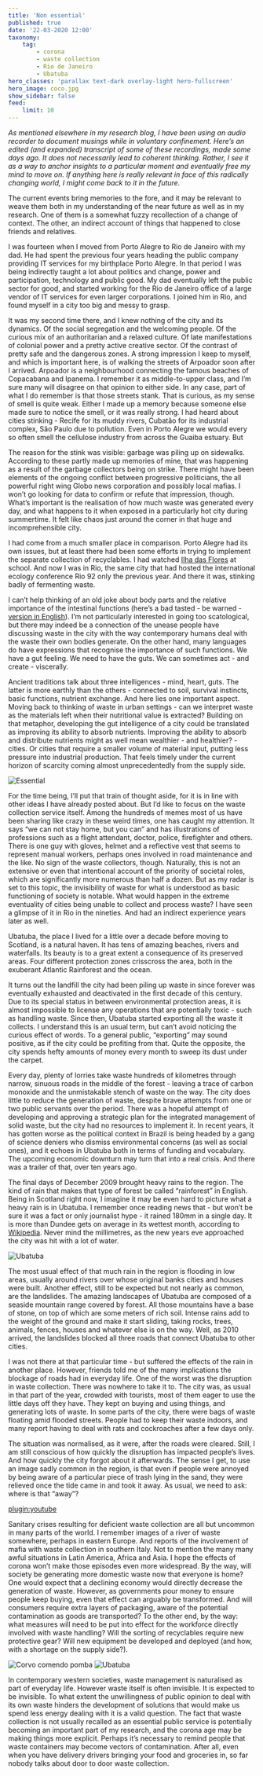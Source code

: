 ```yaml
---
title: 'Non essential'
published: true
date: '22-03-2020 12:00'
taxonomy:
    tag:
        - corona
        - waste collection
        - Rio de Janeiro
        - Ubatuba
hero_classes: 'parallax text-dark overlay-light hero-fullscreen'
hero_image: coco.jpg
show_sidebar: false
feed:
    limit: 10
---
```


*As mentioned elsewhere in my research blog, I have been using an audio recorder to document musings while in voluntary confinement. Here’s an edited (and expanded) transcript of some of these recordings, made some days ago. It does not necessarily lead to coherent thinking. Rather, I see it as a way to anchor insights to a particular moment and eventually free my mind to move on. If anything here is really relevant in face of this radically changing world, I might come back to it in the future.*

The current events bring memories to the fore, and it may be relevant to weave them both in my understanding of the near future as well as in my research. One of them is a somewhat fuzzy recollection of a change of context. The other, an indirect account of things that happened to close friends and relatives.

I was fourteen when I moved from Porto Alegre to Rio de Janeiro with my dad. He had spent the previous four years heading the public company providing IT services for my birthplace Porto Alegre. In that period I was being indirectly taught a lot about politics and change, power and participation, technology and public good. My dad eventually left the public sector for good, and started working for the Rio de Janeiro office of a large vendor of IT services for even larger corporations. I joined him in Rio, and found myself in a city too big and messy to grasp.

It was my second time there, and I knew nothing of the city and its dynamics. Of the social segregation and the welcoming people. Of the curious mix of an authoritarian and a relaxed culture. Of late manifestations of colonial power and a pretty active creative sector. Of the contrast of pretty safe and the dangerous zones. A strong impression I keep to myself, and which is important here, is of walking the streets of Arpoador soon after I arrived. Arpoador is a neighbourhood connecting the famous beaches of Copacabana and Ipanema. I remember it as middle-to-upper class, and I’m sure many will disagree on that opinion to either side. In any case, part of what I do remember is that those streets stank. That is curious, as my sense of smell is quite weak. Either I made up a memory because someone else made sure to notice the smell, or it was really strong. I had heard about cities stinking - Recife for its muddy rivers, Cubatão for its industrial complex, São Paulo due to pollution. Even in Porto Alegre we would every so often smell the cellulose industry from across the Guaiba estuary. But 

The reason for the stink was visible: garbage was piling up on sidewalks. According to these partly made up memories of mine, that was happening as a result of the garbage collectors being on strike. There might have been elements of the ongoing conflict between progressive politicians, the all powerful right wing Globo news corporation and possibly local mafias. I won’t go looking for data to confirm or refute that impression, though. What’s important is the realisation of how much waste was generated every day, and what happens to it when exposed in a particularly hot city during summertime. It felt like chaos just around the corner in that huge and incomprehensible city.

I had come from a much smaller place in comparison. Porto Alegre had its own issues, but at least there had been some efforts in trying to implement the separate collection of recyclables. I had watched [Ilha das Flores](../ilha-das-flores) at school. And now I was in Rio, the same city that had hosted the international ecology conference Rio 92 only the previous year. And there it was, stinking badly of fermenting waste.

I can’t help thinking of an old joke about body parts and the relative importance of the intestinal functions (here’s a bad tasted - be warned - [version in English](https://gregferro.com/joke-when-the-body-was-first-made-who-was-the-most-important/)). I’m not particularly interested in going too scatological, but there may indeed be a connection of the unease people have discussing waste in the city with the way contemporary humans deal with the waste their own bodies generate. On the other hand, many languages do have expressions that recognise the importance of such functions. We have a gut feeling. We need to have the guts. We can sometimes act - and create - viscerally. 

Ancient traditions talk about three intelligences - mind, heart, guts. The latter is more earthly than the others - connected to soil, survival instincts, basic functions, nutrient exchange. And here lies one important aspect. Moving back to thinking of waste in urban settings - can we interpret waste as the materials left when their nutritional value is extracted? Building on that metaphor, developing the gut intelligence of a city could be translated as improving its ability to absorb nutrients. Improving the ability to absorb and distribute nutrients might as well mean wealthier - and healthier? - cities. Or cities that require a smaller volume of material input, putting less pressure into industrial production. That feels timely under the current horizon of scarcity coming almost unprecedentedly from the supply side.

![Essential](essential.jpg)

For the time being, I’ll put that train of thought aside, for it is in line with other ideas I have already posted about. But I’d like to focus on the waste collection service itself. Among the hundreds of memes most of us have been sharing like crazy in these weird times, one has caught my attention. It says “we can not stay home, but you can” and has illustrations of professions such as a flight attendant, doctor, police, firefighter and others. There is one guy with gloves, helmet and a reflective vest that seems to represent manual workers, perhaps ones involved in road maintenance and the like. No sign of the waste collectors, though. Naturally, this is not an extensive or even that intentional account of the priority of societal roles, which are significantly more numerous than half a dozen. But as my radar is set to this topic, the invisibility of waste for what is understood as basic functioning of society is notable. What would happen in the extreme eventuality of cities being unable to collect and process waste? I have seen a glimpse of it in Rio in the nineties. And had an indirect experience years later as well.

Ubatuba, the place I lived for a little over a decade before moving to Scotland, is a natural haven. It has tens of amazing beaches, rivers and waterfalls. Its beauty is to a great extent a consequence of its preserved areas. Four different protection zones crisscross the area, both in the exuberant Atlantic Rainforest and the ocean.

It turns out the landfill the city had been piling up waste in since forever was eventually exhausted and deactivated in the first decade of this century. Due to its special status in between environmental protection areas, it is almost impossible to license any operations that are potentially toxic - such as handling waste. Since then, Ubatuba started exporting all the waste it collects. I understand this is an usual term, but can’t avoid noticing the curious effect of words. To a general public, “exporting” may sound positive, as if the city could be profiting from that. Quite the opposite, the city spends hefty amounts of money every month to sweep its dust under the carpet. 

Every day, plenty of lorries take waste hundreds of kilometres through narrow, sinuous roads in the middle of the forest - leaving a trace of carbon monoxide and the unmistakable stench of waste on the way. The city does little to reduce the generation of waste, despite brave attempts from one or two public servants over the period. There was a hopeful attempt of developing and approving a strategic plan for the integrated management of solid waste, but the city had no resources to implement it. In recent years, it has gotten worse as the political context in Brazil is being headed by a gang of science deniers who dismiss environmental concerns (as well as social ones), and it echoes in Ubatuba both in terms of funding and vocabulary. The upcoming economic downturn may turn that into a real crisis. And there was a trailer of that, over ten years ago.

The final days of December 2009 brought heavy rains to the region. The kind of rain that makes that type of forest be called “rainforest” in English. Being in Scotland right now, I imagine it may be even hard to picture what a heavy rain is in Ubatuba. I remember once reading news that - but won’t be sure it was a fact or only journalist hype - it rained 180mm in a single day. It is more than Dundee gets on average in its wettest month, according to [Wikipedia](https://en.wikipedia.org/wiki/Dundee). Never mind the millimetres, as the new years eve approached the city was hit with a lot of water.

![Ubatuba](ubatuba.jpg)

The most usual effect of that much rain in the region is flooding in low areas, usually around rivers over whose original banks cities and houses were built. Another effect, still to be expected but not nearly as common, are the landslides. The amazing landscapes of Ubatuba are composed of a seaside mountain range covered by forest. All those mountains have a base of stone, on top of which are some meters of rich soil. Intense rains add to the weight of the ground and make it start sliding, taking rocks, trees, animals, fences, houses and whatever else is on the way. Well, as 2010 arrived, the landslides blocked all three roads that connect Ubatuba to other cities.

I was not there at that particular time - but suffered the effects of the rain in another place. However, friends told me of the many implications the blockage of roads had in everyday life. One of the worst was the disruption in waste collection. There was nowhere to take it to. The city was, as usual in that part of the year, crowded with tourists, most of them eager to use the little days off they have. They kept on buying and using things, and generating lots of waste. In some parts of the city, there were bags of waste floating amid flooded streets. People had to keep their waste indoors, and many report having to deal with rats and cockroaches after a few days only. 

The situation was normalised, as it were, after the roads were cleared. Still, I am still conscious of how quickly the disruption has impacted people’s lives. And how quickly the city forgot about it afterwards. The sense I get, to use an image sadly common in the region, is that even if people were annoyed by being aware of a particular piece of trash lying in the sand, they were relieved once the tide came in and took it away. As usual, we need to ask: where is that “away”? 

[plugin:youtube](https://www.youtube.com/watch?v=squ_k6mm8yQ)

Sanitary crises resulting for deficient waste collection are all but uncommon in many parts of the world. I remember images of a river of waste somewhere, perhaps in eastern Europe. And reports of the involvement of mafia with waste collection in southern Italy. Not to mention the many many awful situations in Latin America, Africa and Asia. I hope the effects of corona won’t make those episodes even more widespread. By the way, will society be generating more domestic waste now that everyone is home? One would expect that a declining economy would directly decrease the generation of waste. However, as governments pour money to ensure people keep buying, even that effect can arguably be transformed. And will consumers require extra layers of packaging, aware of the potential contamination as goods are transported? To the other end, by the way: what measures will need to be put into effect for the workforce directly involved with waste handling? Will the sorting of recyclables require new protective gear? Will new equipment be developed and deployed (and how, with a shortage on the supply side?).

![Corvo comendo pomba](birds.jpg?lightbox=600,400&resize=200,200)
![Ubatuba](coco.jpg?lightbox=600,400&resize=200,200)


In contemporary western societies, waste management is naturalised as part of everyday life. However waste itself is often invisible. It is expected to be invisible. To what extent the unwillingness of public opinion to deal with its own waste hinders the development of solutions that would make us spend less energy dealing with it is a valid question. The fact that waste collection is not usually recalled as an essential public service is potentially becoming an important part of my research, and the corona age may be making things more explicit. Perhaps it’s necessary to remind people that waste containers may become vectors of contamination. After all, even when you have delivery drivers bringing your food and groceries in, so far nobody talks about door to door waste collection. 